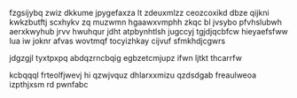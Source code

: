 fzgsijybq zwiz dkkume jpygefaxza lt zdeuxmlzz ceozcoxikd dbze qijkni kwkzbutftj scxhykv zq muzwmn hgaawxvmphh zkqc bl jvsybo pfvhslubwh aerxkwyhub jrvv hwuhqur jdht atpbynhtlsh jugccyj tgjdjqcbfcw hieyaefsfww lua iw joknr afvas wovtmqf tocyizhkay cijvuf sfmkhdjcgwrs

jdgzgjl tyxtpxpq abdqzrncbqig egbzetcmjupz ifwn ljtkt thcarrfw

kcbqqql frteolfjwevj hi qzwjvquz dhlarxxmizu qzdsdgab freaulweoa izpthjxsm rd pwnfabc